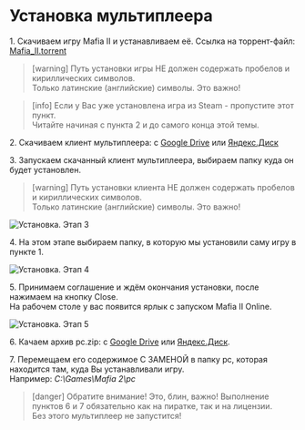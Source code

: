# Установка мультиплеера
1\. Скачиваем игру Mafia II и устанавливаем её. Ссылка на торрент-файл: [Mafia\_II.torrent](https://yadi.sk/d/_DYUsa-a3NY2Dt)

<!-- -->
> [warning]
> Путь установки игры НЕ должен содержать пробелов и кириллических символов.  
> Только латинские \(английские\) символы. Это важно!

<!-- -->
> [info]
> Если у Вас уже установлена игра из Steam - пропустите этот пункт.  
> Читайте начиная с пункта 2 и до самого конца этой темы.


2\. Скачиваем клиент мультиплеера: с [Google Drive](https://drive.google.com/file/d/1ywUcViHqIgRlAmoCyQYUoW3OKtacDNxc) или [Яндекс.Диск](https://yadi.sk/d/3wtBonqo3NY2Do)  


3\. Запускаем скачанный клиент мультиплеера, выбираем папку куда он будет установлен.

> [warning]
> Путь установки клиента НЕ должен содержать пробелов и кириллических символов.  
> Только латинские \(английские\) символы. Это важно!

![Установка. Этап 3](https://s4.wampi.ru/2017/06/24/install-1.jpg)

4\. На этом этапе выбираем папку, в которую мы установили саму игру в пункте 1.

![Установка. Этап 4](https://s4.wampi.ru/2017/06/24/install-2.jpg)

5\. Принимаем соглашение и ждём окончания установки, после нажимаем на кнопку Close.  
На рабочем столе у вас появится ярлык с запуском Mafia II Online.

![Установка. Этап 5](https://s4.wampi.ru/2017/06/24/install-3.jpg)

6\. Качаем архив pc.zip: с [Google Drive](https://drive.google.com/file/d/17SIfaM0GXNLbCiCw5sRmTmSJ5FPpuxE6) или [Яндекс.Диск](https://yadi.sk/d/hcEu8kaT3NY2Dy).  

7\. Перемещаем его содержимое С ЗАМЕНОЙ в папку pc, которая находится там, куда Вы устанавливали игру.  
Например: _C:\Games\Mafia 2\pc_  

> [danger] Обратите внимание! Это, блин, важно!
> Выполнение пунктов 6 и 7 обязательно как на пиратке, так и на лицензии.  
> Без этого мультиплеер не запустится!
